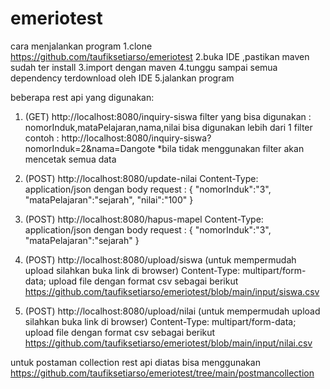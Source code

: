 # emeriotest

cara menjalankan program
1.clone https://github.com/taufiksetiarso/emeriotest
2.buka IDE ,pastikan maven sudah ter install
3.import dengan maven
4.tunggu sampai semua dependency terdownload oleh IDE
5.jalankan program 


beberapa rest api yang digunakan:
1. (GET) http://localhost:8080/inquiry-siswa
   filter yang bisa digunakan : nomorInduk,mataPelajaran,nama,nilai 
   bisa digunakan lebih dari 1 filter contoh : http://localhost:8080/inquiry-siswa?nomorInduk=2&nama=Dangote
   *bila tidak menggunakan filter akan mencetak semua data
   
2. (POST) http://localhost:8080/update-nilai
   Content-Type: application/json
   dengan body request :
   {
      "nomorInduk":"3",
      "mataPelajaran":"sejarah",
      "nilai":"100"
   }

3. (POST) http://localhost:8080/hapus-mapel
   Content-Type: application/json
   dengan body request :
   {
      "nomorInduk":"3",
      "mataPelajaran":"sejarah"
   }

4. (POST) http://localhost:8080/upload/siswa   (untuk mempermudah upload silahkan buka link di browser)
    Content-Type: multipart/form-data; 
    upload file dengan format csv sebagai berikut
    https://github.com/taufiksetiarso/emeriotest/blob/main/input/siswa.csv
    
5. (POST) http://localhost:8080/upload/nilai (untuk mempermudah upload silahkan buka link di browser)
    Content-Type: multipart/form-data; 
    upload file dengan format csv sebagai berikut
    https://github.com/taufiksetiarso/emeriotest/blob/main/input/nilai.csv
 
 
 untuk postaman collection rest api diatas bisa menggunakan https://github.com/taufiksetiarso/emeriotest/tree/main/postmancollection
    
    
    
    
    
